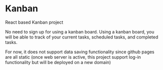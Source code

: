 # Kanban
React based Kanban project

No need to sign up for using a kanban board.
Using a kanban board, you will be able to track of your current tasks, scheduled tasks, and completed tasks.

For now, it does not support data saving functionality since github pages are all static (once web server is active, this project support log-in functionality but will be deployed on a new domain)
